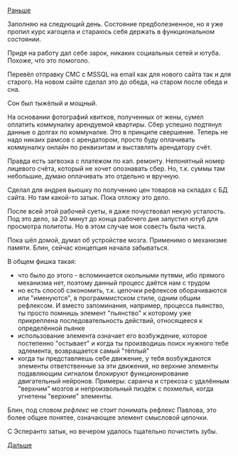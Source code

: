 [Раньше](2019.02.17.md)

Заполняю на следующий день.
Состояние предболезненное, но я уже пропил курс кагоцела и стараюсь себя держать в функциональном состоянии.

Придя на работу дал себе зарок, никаких социальных сетей и ютуба.
Похоже, что это помоголо.

Перевёл отправку СМС с MSSQL на email как для нового сайта так и для старого.
На новом сайте сделал это до обеда, на старом после обеда и сна.

Сон был тыжёлый и мощный.

На основании фотографий квитков, полученных от жены, сумел оплатить коммуналку арендуемой квартиры. Сбер успешно подтянул данные о долгах по коммуналке.
Это в принципе свершение. Теперь не надо никаих рамсов с арендатором, просто буду оплачивать коммуналку онлайн по реквизитам и выставлять арендатору счёт.

Правда есть загвозка с платежом по кап. ремонту. Непонятный номер лицевого счёта, который не хочет опознавать сбер. Но, т.к. суммы там небольшие, думаю оплачивать это отдельно и вручную.

Сделал для андрея вьюшку по получению цен товаров на складах с БД сайта. Но там какой-то затык. Пока отложу это дело.

После всей этой рабочей суеты, я даже почуствовал некую усталость.
Под это дело, за 20 минут до конца рабочего дня запустил ютуб для просмотра политоты. Но в этом случае моя совесть была чиста.

Пока шёл домой, думал об устройстве мозга. Применимо о механизме памяти. Блин, сейчас концепция начала забываться.

В общем фишка такая:
  - что было до этого - вспоминается окольными путями, ибо прямого механизма нет, поэтому данный процесс даётся нам с трудом
  - но есть способ сэкономить, т.к. цепочки рефлексов оборачиваются или "именуются", в программистском стиле, одним общим рефлексом. И вместо запоминания, например, процесса пьянство, ты просто помнишь элемент "пьянство" к которому уже прикреплена последовательность действий, относящееся к определённой пьянке
  - использование элемента означает его возбуждение, которое постепенно "остывает" и когда ты производишь поиск нужного тебе эдлемента, возвращается самый "тёплый"
  - когда ты представляешь себе движение, у тебя возбуждаются элементы ответственные за эти движения, но верхние элементы подавляющим сигналом блокируют функционирование двигательный нейронов. Примеры: саранча и стрекоза с удалённым "верхним" мозгов и непроизвольный пиздёж с похмелья, когда угнетены "верхние" элементы.
  
Блин, под словом *рефлекс* не стоит понимать рефлекс Павлова, это более общее понятее, означающее элемент смысловой цепочки.

С Эсперанто затык, но вечером удалось тщательно почистить зубы.

 [Дальше](2019.02.19.md)